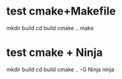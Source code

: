 # test cmake+Makefile

mkdir build
cd build
cmake ..
make

# test cmake + Ninja

mkdir build
cd build
cmake .. -G Ninja
ninja

